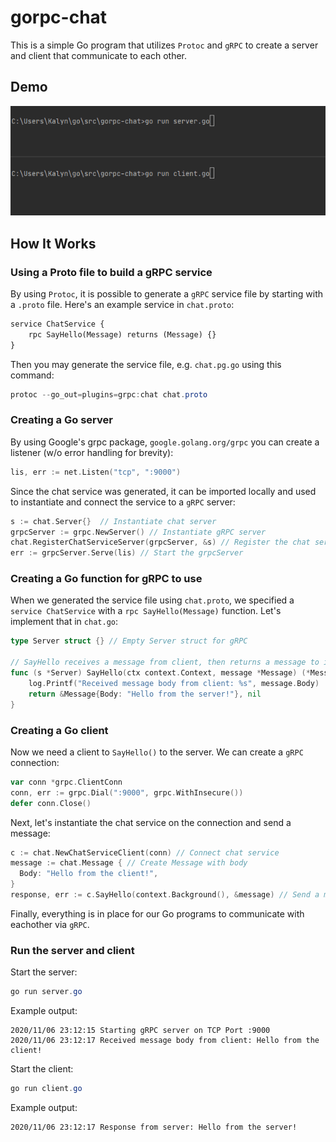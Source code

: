 # gorpc-chat
This is a simple Go program that utilizes `Protoc` and `gRPC` to create a server and client that communicate to each other.
## Demo
![image](demo.gif)
## How It Works
### Using a Proto file to build a gRPC service
By using `Protoc`, it is possible to generate a `gRPC` service file by starting with a `.proto` file. Here's an example service in `chat.proto`:
```proto
service ChatService {
    rpc SayHello(Message) returns (Message) {}
}
```
Then you may generate the service file, e.g. `chat.pg.go` using this command:
```powershell
protoc --go_out=plugins=grpc:chat chat.proto
```
### Creating a Go server
By using Google's grpc package, `google.golang.org/grpc` you can create a listener (w/o error handling for brevity):
```go
lis, err := net.Listen("tcp", ":9000")
```
Since the chat service was generated, it can be imported locally and used to instantiate and connect the service to a `gRPC` server:
```go
s := chat.Server{}  // Instantiate chat server
grpcServer := grpc.NewServer() // Instantiate gRPC server
chat.RegisterChatServiceServer(grpcServer, &s) // Register the chat service to the gRPC server
err := grpcServer.Serve(lis) // Start the grpcServer
```
### Creating a Go function for gRPC to use
When we generated the service file using `chat.proto`, we specified a `service ChatService` with a `rpc SayHello(Message)` function. Let's implement that in `chat.go`:
```go
type Server struct {} // Empty Server struct for gRPC

// SayHello receives a message from client, then returns a message to it.
func (s *Server) SayHello(ctx context.Context, message *Message) (*Message, error) {
	log.Printf("Received message body from client: %s", message.Body)
	return &Message{Body: "Hello from the server!"}, nil
}
```
### Creating a Go client
Now we need a client to `SayHello()` to the server. We can create a `gRPC` connection:
```go
var conn *grpc.ClientConn
conn, err := grpc.Dial(":9000", grpc.WithInsecure())
defer conn.Close()
```
Next, let's instantiate the chat service on the connection and send a message:
```go
c := chat.NewChatServiceClient(conn) // Connect chat service
message := chat.Message { // Create Message with body
  Body: "Hello from the client!",
}
response, err := c.SayHello(context.Background(), &message) // Send a message
```
Finally, everything is in place for our Go programs to communicate with eachother via `gRPC`.
### Run the server and client
Start the server:
```powershell
go run server.go
```
Example output:
```
2020/11/06 23:12:15 Starting gRPC server on TCP Port :9000
2020/11/06 23:12:17 Received message body from client: Hello from the client!
```
Start the client:
```powershell
go run client.go
```
Example output:
```
2020/11/06 23:12:17 Response from server: Hello from the server!
```
